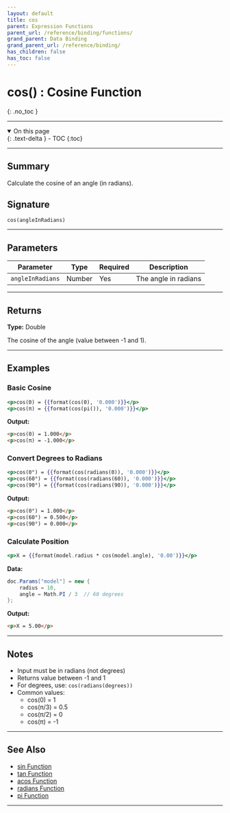 ```yaml
---
layout: default
title: cos
parent: Expression Functions
parent_url: /reference/binding/functions/
grand_parent: Data Binding
grand_parent_url: /reference/binding/
has_children: false
has_toc: false
---
```


# cos() : Cosine Function
{: .no_toc }

---

<details open class='top-toc' markdown="block">
  <summary>
    On this page
  </summary>
  {: .text-delta }
- TOC
{:toc}
</details>

---

## Summary

Calculate the cosine of an angle (in radians).

## Signature

```
cos(angleInRadians)
```

---

## Parameters

| Parameter | Type | Required | Description |
|-----------|------|----------|-------------|
| `angleInRadians` | Number | Yes | The angle in radians |

---

## Returns

**Type:** Double

The cosine of the angle (value between -1 and 1).

---

## Examples

### Basic Cosine

```handlebars
<p>cos(0) = {{format(cos(0), '0.000')}}</p>
<p>cos(π) = {{format(cos(pi()), '0.000')}}</p>
```

**Output:**
```html
<p>cos(0) = 1.000</p>
<p>cos(π) = -1.000</p>
```

### Convert Degrees to Radians

```handlebars
<p>cos(0°) = {{format(cos(radians(0)), '0.000')}}</p>
<p>cos(60°) = {{format(cos(radians(60)), '0.000')}}</p>
<p>cos(90°) = {{format(cos(radians(90)), '0.000')}}</p>
```

**Output:**
```html
<p>cos(0°) = 1.000</p>
<p>cos(60°) = 0.500</p>
<p>cos(90°) = 0.000</p>
```

### Calculate Position

```handlebars
<p>X = {{format(model.radius * cos(model.angle), '0.00')}}</p>
```

**Data:**
```csharp
doc.Params["model"] = new {
    radius = 10,
    angle = Math.PI / 3  // 60 degrees
};
```

**Output:**
```html
<p>X = 5.00</p>
```

---

## Notes

- Input must be in radians (not degrees)
- Returns value between -1 and 1
- For degrees, use: `cos(radians(degrees))`
- Common values:
  - cos(0) = 1
  - cos(π/3) = 0.5
  - cos(π/2) = 0
  - cos(π) = -1

---

## See Also

- [sin Function](./sin.md)
- [tan Function](./tan.md)
- [acos Function](./acos.md)
- [radians Function](./radians.md)
- [pi Function](./pi.md)

---
